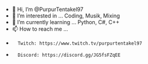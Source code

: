 - 👋 Hi, I’m @PurpurTentakel97
- 👀 I’m interested in ... Coding, Musik, Mixing
- 🌱 I’m currently learning ... Python, C#, C++
- 📫 How to reach me ... 	
-       Twitch: https://www.twitch.tv/purpurtentakel97
-       Discord: https://discord.gg/JG5fsFZqEE

<!---
PurpurTentakel97/PurpurTentakel97 is a ✨ special ✨ repository because its `README.md` (this file) appears on your GitHub profile.
You can click the Preview link to take a look at your changes.
--->
